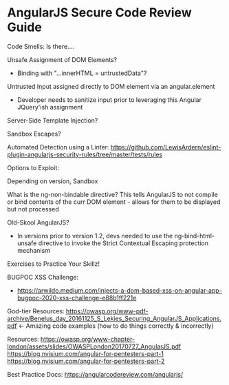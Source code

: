 # AngularJS Secure Code Review Guide


Code Smells: 
  Is there.... 
  
  Unsafe Assignment of DOM Elements?
  -  Binding with "...innerHTML = untrustedData"?
  
  
  Untrusted Input assigned directly to DOM element via an angular.element
  -  Developer needs to sanitize input prior to leveraging this Angular JQuery'ish assignment 

  Server-Side Template Injection?
  
  Sandbox Escapes?
  
Automated Detection using a Linter:
https://github.com/LewisArdern/eslint-plugin-angularjs-security-rules/tree/master/tests/rules 







Options to Exploit:

Depending on version, Sandbox 

What is the ng-non-bindable directive?
This tells AngularJS to not compile or bind contents of the curr DOM element - allows for them to be displayed but not processed 


Old-Skool AngularJS? 
- In versions prior to version 1.2, devs needed to use the ng-bind-html-unsafe directive to invoke the Strict Contextual Escaping protection mechanism 

Exercises to Practice Your Skillz!

BUGPOC XSS Challenge: 
- https://arwildo.medium.com/injects-a-dom-based-xss-on-angular-app-bugpoc-2020-xss-challenge-e88b1ff221e

God-tier Resources:
https://owasp.org/www-pdf-archive/Benelus_day_20161125_S_Lekies_Securing_AngularJS_Applications.pdf <- Amazing code examples (how to do things correctly & incorrectly)

Resources:
https://owasp.org/www-chapter-london/assets/slides/OWASPLondon20170727_AngularJS.pdf
https://blog.nvisium.com/angular-for-pentesters-part-1
https://blog.nvisium.com/angular-for-pentesters-part-2

Best Practice Docs:
https://angularcodereview.com/angularjs/



